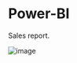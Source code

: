 # Power-BI
Sales report.

![image](https://github.com/zquiroga/Power-BI/assets/118328051/9d14d04a-5a00-433e-8ace-24da1325cc38)

